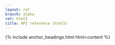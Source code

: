 ```yaml
---
layout: ref
branch: alpha
ref: html5
title: API reference (html5)
---
```

{% include anchor_headings.html html=content %}